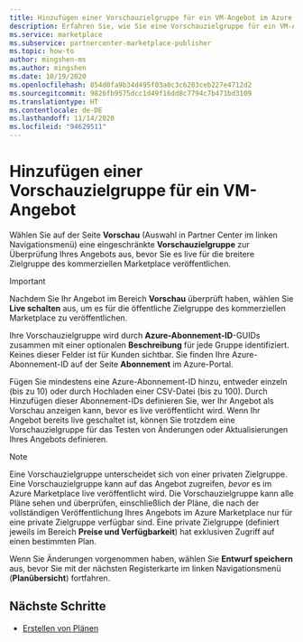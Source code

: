 ```yaml
---
title: Hinzufügen einer Vorschauzielgruppe für ein VM-Angebot im Azure Marketplace
description: Erfahren Sie, wie Sie eine Vorschauzielgruppe für ein VM-Angebot im Azure Marketplace hinzufügen.
ms.service: marketplace
ms.subservice: partnercenter-marketplace-publisher
ms.topic: how-to
author: mingshen-ms
ms.author: mingshen
ms.date: 10/19/2020
ms.openlocfilehash: 854d0fa9b34d495f03a0c3c6203ceb227e4712d2
ms.sourcegitcommit: 9826fb9575dcc1d49f16dd8c7794c7b471bd3109
ms.translationtype: HT
ms.contentlocale: de-DE
ms.lasthandoff: 11/14/2020
ms.locfileid: "94629511"
---
```

# <a name="how-to-add-a-preview-audience-for-a-virtual-machine-offer"></a>Hinzufügen einer Vorschauzielgruppe für ein VM-Angebot

Wählen Sie auf der Seite **Vorschau** (Auswahl in Partner Center im linken Navigationsmenü) eine eingeschränkte **Vorschauzielgruppe** zur Überprüfung Ihres Angebots aus, bevor Sie es live für die breitere Zielgruppe des kommerziellen Marketplace veröffentlichen.

> [!IMPORTANT]
> Nachdem Sie Ihr Angebot im Bereich **Vorschau** überprüft haben, wählen Sie **Live schalten** aus, um es für die öffentliche Zielgruppe des kommerziellen Marketplace zu veröffentlichen.

Ihre Vorschauzielgruppe wird durch **Azure-Abonnement-ID**-GUIDs zusammen mit einer optionalen **Beschreibung** für jede Gruppe identifiziert. Keines dieser Felder ist für Kunden sichtbar. Sie finden Ihre Azure-Abonnement-ID auf der Seite **Abonnement** im Azure-Portal.

Fügen Sie mindestens eine Azure-Abonnement-ID hinzu, entweder einzeln (bis zu 10) oder durch Hochladen einer CSV-Datei (bis zu 100). Durch Hinzufügen dieser Abonnement-IDs definieren Sie, wer Ihr Angebot als Vorschau anzeigen kann, bevor es live veröffentlicht wird. Wenn Ihr Angebot bereits live geschaltet ist, können Sie trotzdem eine Vorschauzielgruppe für das Testen von Änderungen oder Aktualisierungen Ihres Angebots definieren.

> [!NOTE]
> Eine Vorschauzielgruppe unterscheidet sich von einer privaten Zielgruppe. Eine Vorschauzielgruppe kann auf das Angebot zugreifen, *bevor* es im Azure Marketplace live veröffentlicht wird. Die Vorschauzielgruppe kann alle Pläne sehen und überprüfen, einschließlich der Pläne, die nach der vollständigen Veröffentlichung Ihres Angebots im Azure Marketplace nur für eine private Zielgruppe verfügbar sind. Eine private Zielgruppe (definiert jeweils im Bereich **Preise und Verfügbarkeit**) hat exklusiven Zugriff auf einen bestimmten Plan.

Wenn Sie Änderungen vorgenommen haben, wählen Sie **Entwurf speichern** aus, bevor Sie mit der nächsten Registerkarte im linken Navigationsmenü (**Planübersicht**) fortfahren.

## <a name="next-steps"></a>Nächste Schritte

- [Erstellen von Plänen](azure-vm-create-plans.md)
